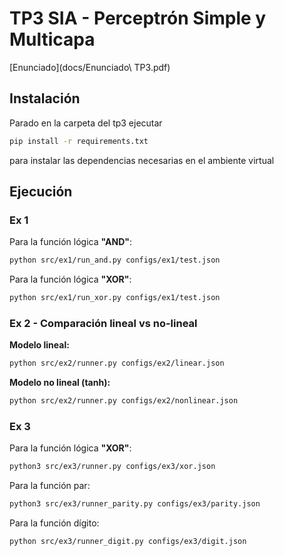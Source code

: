 # TP3 SIA - Perceptrón Simple y Multicapa

[Enunciado](docs/Enunciado\ TP3.pdf)

## Instalación

Parado en la carpeta del tp3 ejecutar

```sh
pip install -r requirements.txt
```

para instalar las dependencias necesarias en el ambiente virtual

## Ejecución

### Ex 1

Para la función lógica **"AND"**:

```bash
python src/ex1/run_and.py configs/ex1/test.json
```

Para la función lógica **"XOR"**:

```bash
python src/ex1/run_xor.py configs/ex1/test.json
```

### Ex 2 - Comparación lineal vs no-lineal

**Modelo lineal:**
```bash
python src/ex2/runner.py configs/ex2/linear.json
```

**Modelo no lineal (tanh):**
```bash
python src/ex2/runner.py configs/ex2/nonlinear.json
```

### Ex 3

Para la función lógica **"XOR"**:

```bash
python3 src/ex3/runner.py configs/ex3/xor.json
```

Para la función par:

```bash
python3 src/ex3/runner_parity.py configs/ex3/parity.json
```

Para la función dígito:

```bash
python src/ex3/runner_digit.py configs/ex3/digit.json
```